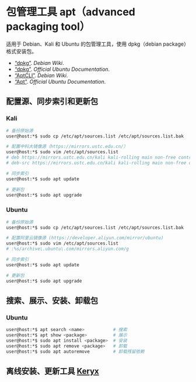 # 包管理工具 apt（advanced packaging tool）

适用于 Debian、Kali 和 Ubuntu 的包管理工具，使用 dpkg（debian package）格式安装包。

*   [“dpkg”](https://wiki.debian.org/dpkg). *Debian Wiki*.
*   [“dpkg”](https://help.ubuntu.com/lts/serverguide/dpkg.html). *Official Ubuntu Documentation*.
*   [“AptCLI”](https://wiki.debian.org/AptCLI). *Debian Wiki*.
*   [“Apt”](https://help.ubuntu.com/lts/serverguide/apt.html). *Official Ubuntu Documentation*.

## 配置源、同步索引和更新包

### Kali

```sh
# 备份原始源
user@host:*$ sudo cp /etc/apt/sources.list /etc/apt/sources.list.bak

# 配置中科大镜像源（https://mirrors.ustc.edu.cn/）
user@host:*$ sudo vim /etc/apt/sources.list
# deb https://mirrors.ustc.edu.cn/kali kali-rolling main non-free contrib
# deb-src https://mirrors.ustc.edu.cn/kali kali-rolling main non-free contrib

# 同步索引
user@host:*$ sudo apt update

# 更新包
user@host:*$ sudo apt upgrade
```

### Ubuntu

```sh
# 备份原始源
user@host:*$ sudo cp /etc/apt/sources.list /etc/apt/sources.list.bak

# 配置阿里云镜像源 (https://developer.aliyun.com/mirror/ubuntu)
user@host:*$ sudo vim /etc/apt/sources.list
# :%s/archive\.ubuntu\.com/mirrors.aliyun.com/g

# 同步索引
user@host:*$ sudo apt update

# 更新包
user@host:*$ sudo apt upgrade
```

## 搜索、展示、安装、卸载包

### Ubuntu

```sh
user@host:*$ apt search <name>           # 搜索
user@host:*$ apt show <package>          # 展示
user@host:*$ sudo apt install <package>  # 安装
user@host:*$ sudo apt remove <package>   # 卸载
user@host:*$ sudo apt autoremove         # 卸载残留依赖
```

## 离线安装、更新工具 [Keryx](https://launchpad.net/keryx)
